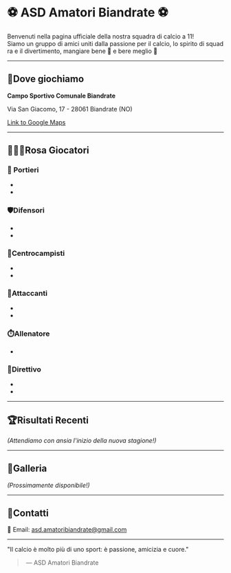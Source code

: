 # ⚽ ASD Amatori Biandrate ⚽ 

Benvenuti nella pagina ufficiale della nostra squadra di calcio a 11!  
Siamo un gruppo di amici uniti dalla passione per il calcio, lo spirito di squadra e il divertimento, mangiare bene 🍔 e bere meglio 🍻

---

## 📍Dove giochiamo
**Campo Sportivo Comunale Biandrate**

Via San Giacomo, 17 - 28061 Biandrate (NO)

[Link to Google Maps](https://maps.app.goo.gl/t4rNgvMmTYKHjhHQ7)

---

## 🧑‍🤝‍🧑Rosa Giocatori

### 🧤 Portieri
- 
- 
### 🛡️Difensori
- 
- 
### 🎯Centrocampisti
- 
- 
### 🥅Attaccanti
- 
- 
### ⏱️Allenatore
- 
### 📂Direttivo
- 
- 
---

## 🏆Risultati Recenti

*(Attendiamo con ansia l'inizio della nuova stagione!)*

---

## 📸Galleria

*(Prossimamente disponibile!)*

---

## 📩Contatti

📧 Email: [asd.amatoribiandrate@gmail.com](mailto:asd.amatoribiandrate@gmail.com)

---

"Il calcio è molto più di uno sport: è passione, amicizia e cuore."

> — ASD Amatori Biandrate
